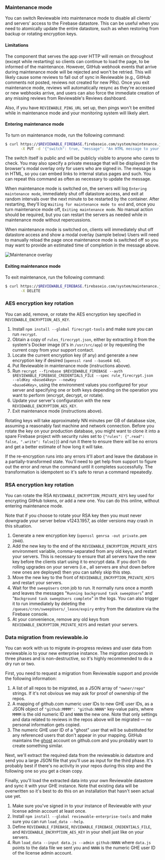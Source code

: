 ### Maintenance mode

You can switch Reviewable into maintenance mode to disable all clients' and servers' access to the Firebase datastore.  This can be useful when you need to atomically update the entire datastore, such as when restoring from backup or rotating encryption keys.

#### Limitations

The component that serves the app over HTTP will remain on throughout (except while restarting) so clients can continue to load the page, to be informed of the maintenance.  However, GitHub webhook events that arrive during maintenance mode will be rejected and won't be retried.  This will likely cause some reviews to fall out of sync in Reviewable (e.g., GitHub comments not posted, reviews not created for new PRs).  Once you exit maintenance mode, reviews will automatically resync as they're accessed or new webhooks arrive, and users can also force the immediate creation of any missing reviews from Reviewable's Reviews dashboard.

Also, if you have `REVIEWABLE_PING_URL` set up, then pings won't be emitted while in maintenance mode and your monitoring system will likely alert.

#### Entering maintenance mode

To turn on maintenance mode, run the following command:

```bash
$ curl https://$REVIEWABLE_FIREBASE.firebaseio.com/system/maintenance.json?auth=$REVIEWABLE_FIREBASE_AUTH \
       -X PUT -d '{"switch": true, "message": "An HTML message to your users."}'
```

The switch itself is public and will be publicly visible to anyone who cares to check.  You may also specify a private message that will be displayed in the browser's modal overlay only for users who are signed in.  The message is in HTML, so you can embed links to internal status pages and such.  You can repeat this command as often as necessary to update the message.

When maintenance mode is switched on, the servers will log `Entering maintenance mode`, immediately shut off datastore access, and exit at random intervals over the next minute to be restarted by the container.  After restarting, they'll log `Waiting for maintenance mode to end` and, once you turn maintenance mode off, `Exiting maintenance mode`.  No manual action should be required, but you can restart the servers as needed while in maintenance mode without repercussions.

When maintenance mode is switched on, clients will immediately shut off datastore access and show a modal overlay (sample below)  Users will need to manually reload the page once maintenance mode is switched off so you may want to provide an estimated time of completion in the message above.

![Maintenance overlay](https://raw.githubusercontent.com/Reviewable/Reviewable/master/enterprise/images/maintenance.png)

#### Exiting maintenance mode

To exit maintenance, run the following command:

```bash
$ curl https://$REVIEWABLE_FIREBASE.firebaseio.com/system/maintenance.json?auth=$REVIEWABLE_FIREBASE_AUTH \
       -X DELETE
```

### AES encryption key rotation

You can add, remove, or rotate the AES encryption key specified in `REVIEWABLE_ENCRYPTION_AES_KEY`.

1. Install `npm install --global firecrypt-tools` and make sure you can run `recrypt`.
2. Obtain a copy of `rules_firecrypt.json`, either by extracting it from the system's Docker image (it's in `/usr/src/app`) or by requesting the current copy from your support contact.
3. Locate the current encryption key (if any) and generate a new encryption key if desired (`openssl rand --base64 64`).
4. Put Reviewable in maintenance mode (instructions above).
5. Run <code>recrypt --firebase $REVIEWABLE_FIREBASE --auth $REVIEWABLE_FIREBASE_CREDENTIALS_FILE --spec rule_firecrypt.json --oldKey <i>&lt;base64key&gt;</i> --newKey <i>&lt;base64Key&gt;</i></code>, using the environment values you configured for your server and specifying one or both keys depending on the operation you want to perform (encrypt, decrypt, or rotate).
6. Update your server's configuration with the new `REVIEWABLE_ENCRYPTION_AES_KEY`.
7. Exit maintenance mode (instructions above).

Rotating keys will take approximately NN minutes per GB of database size, assuming a reasonably fast machine and network connection.  Before you rotate the key on your production database, you might want to clone it into a spare Firebase project with security rules set to `{"rules": {".read": false, ".write": false}}`) and run it there to ensure there will be no errors and get a better estimate of how long it will take.

If the re-encryption runs into any errors it'll abort and leave the database in a partially-transformed state.  You'll need to get help from support to figure out the error and rerun the command until it completes successfully.  The transformation is idempotent so it's safe to rerun a command repeatedly.

### RSA encryption key rotation

You can rotate the RSA `REVIEWABLE_ENCRYPTION_PRIVATE_KEYS` key used for encrypting GitHub tokens, or add a new one.  You can do this online, without entering maintenance mode.

Note that if you choose to rotate your RSA key then you must never downgrade your server below v1243.1957, as older versions may crash in this situation.

1. Generate a new encryption key (`openssl genrsa -out private.pem 2048`).
2. Add the new key to the end of the `REVIEWABLE_ENCRYPTION_PRIVATE_KEYS` environment variable, comma-separated from any old keys, and restart your servers.  This is necessary to ensure that all servers have the new key before the clients start using it to encrypt data.  If you don't do rolling upgrades on your servers (i.e., all servers are shut down before new ones are deployed) then you can safely skip this step.
3. Move the new key to the front of `REVIEWABLE_ENCRYPTION_PRIVATE_KEYS` and restart your servers.
4. Wait for the `sweepUsers` cron job to run.  It normally runs once a month and leaves the messages "`Running background task sweepUsers`" and "`Background task sweepUsers complete`" in the logs.  You can also trigger it to run immediately by deleting the `/queues/cron/sweepUsers/_lease/expiry` entry from the datastore via the Firebase console.
5. At your convenience, remove any old keys from `REVIEWABLE_ENCRYPTION_PRIVATE_KEYS` and restart your servers.

### Data migration from reviewable.io

You can work with us to migrate in-progress reviews and user data from reviewable.io to your new enterprise instance.  The migration proceeds in three phases and is non-destructive, so it's highly recommended to do a dry run or two.

First, you need to request a migration from Reviewable support and provide the following information:
1. A list of all repos to be migrated, as a JSON array of `"owner/repo"` strings.  If it's not obvious we may ask for proof of ownership of the repos.
2. A mapping of github.com numeric user IDs to new GHE user IDs, as a JSON object of `"github:MMMM": "github:NNNN"` key-value pairs, where `MMMM` is the old numeric ID and `NNNN` the new one.  Note that only settings and data related to reviews in the repos above will be migrated &mdash; no personal information gets copied.
3. The numeric GHE user ID of a "ghost" user that will be substituted for any referenced users that don't appear in your mapping.  GitHub maintains the [ghost](https://github.com/ghost) account on github.com and you probably want to create something similar.

Next, we'll extract the required data from the reviewable.io datastore and send you a large JSON file that you'll use as input for the third phase.  It's probably best if there's no activity in your repos during this step and the following one so you get a clean copy.

Finally, you'll load the extracted data into your own Reviewable datastore and sync it with your GHE instance.  Note that existing data will be overwritten so it's best to do this on an installation that hasn't seen actual use yet.
1. Make sure you've signed in to your instance of Reviewable with your license admin account at least once.
2. Install `npm install --global reviewable-enterprise-tools` and make sure you can run `load_data --help`.
3. Define `REVIEWABLE_FIREBASE`, `REVIEWABLE_FIREBASE_CREDENTIALS_FILE`, and `REVIEWABLE_ENCRYPTION_AES_KEY` in your shell just like on your servers.
4. Run `load_data --input data.js --admin github:NNNN` where `data.js` points to the data file we sent you and `NNNN` is the numeric GHE user ID of the license admin account.
